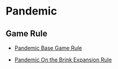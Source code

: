 # Pandemic 

## Game Rule

* [Pandemic Base Game Rule](https://images-cdn.zmangames.com/us-east-1/filer_public/25/12/251252dd-1338-4f78-b90d-afe073c72363/zm7101_pandemic_rules.pdf)

* [Pandemic On the Brink Expansion Rule](https://images-cdn.zmangames.com/us-east-1/filer_public/04/b7/04b7b667-e9ff-47e5-a456-49843689f702/zm7111_pandemic_otb_rules.pdf)

